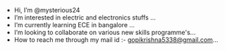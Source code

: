 -  Hi, I’m @mysterious24
-  I’m interested in electric and electronics stuffs ... 
-  I’m currently learning ECE in bangalore ...
-  I’m looking to collaborate on various new skills programme's...
-  How to reach me through my mail id :- gopikrishna5338@gmail.com...

<!---
mysterious24/mysterious24 is a ✨ special ✨ repository because its `README.md` (this file) appears on your GitHub profile.
You can click the Preview link to take a look at your changes.
--->
